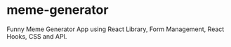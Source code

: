 # meme-generator
Funny Meme Generator App using React Library, Form Management, React Hooks, CSS and API.
